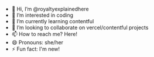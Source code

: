 - 👋 Hi, I’m @royaltyexplainedhere
- 👀 I’m interested in coding
- 🌱 I’m currently learning contentful
- 💞️ I’m looking to collaborate on vercel/contentful projects
- 📫 How to reach me? Here!
- 😄 Pronouns: she/her
- ⚡ Fun fact: I'm new!

<!---
royaltyexplainedhere/royaltyexplainedhere is a ✨ special ✨ repository because its `README.md` (this file) appears on your GitHub profile.
You can click the Preview link to take a look at your changes.
--->
